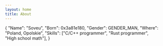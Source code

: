 ```yaml
---
layout: home
title: About
---
```


{
  "Name":   "Soveu",
  "Born":   0x3a81e180,
  "Gender": GENDER_MAN,
  "Where":  "Poland, Opolskie",
  "Skills": ["C/C++ programmer", "Rust programmer", "High school math"],
}

